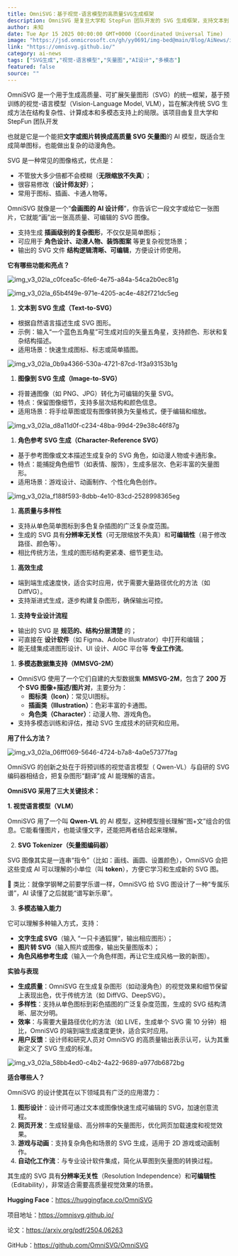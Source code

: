 ```yaml
---
title: OmniSVG：基于视觉-语言模型的高质量SVG生成框架
description: OmniSVG 是复旦大学和 StepFun 团队开发的 SVG 生成框架，支持文本到 SVG、图像到 SVG 转换，生成可编辑的高质量矢量图。
author: 未知
date: Tue Apr 15 2025 00:00:00 GMT+0000 (Coordinated Universal Time)
image: "https://jsd.onmicrosoft.cn/gh/yy0691/img-bed@main/Blog/AiNews/img_v3_02la_c0fcea5c-6fe6-4e75-a84a-54ca2b0ec81g.jpg"
link: "https://omnisvg.github.io/"
category: ai-news
tags: ["SVG生成","视觉-语言模型","矢量图","AI设计","多模态"]
featured: false
source: ""
---
```



OmniSVG 是一个用于生成高质量、可扩展矢量图形（SVG）的统一框架，基于预训练的视觉-语言模型（Vision-Language Model, VLM），旨在解决传统 SVG 生成方法在结构复杂性、计算成本和多模态支持上的局限。该项目由复旦大学和 StepFun 团队开发

也就是它是一个能把**文字或图片转换成高质量 SVG 矢量图**的 AI 模型，既适合生成简单图标，也能做出复杂的动漫角色。

SVG 是一种常见的图像格式，优点是：

- 不管放大多少倍都不会模糊（**无限缩放不失真**）；
- 很容易修改（**设计师友好**）；
- 常用于图标、插画、卡通人物等。

OmniSVG 就像是一个“**会画图的 AI 设计师**”，你告诉它一段文字或给它一张图片，它就能“画”出一张高质量、可编辑的 SVG 图像。

- 支持生成 **插画级别的复杂图形**，不仅仅是简单图标；
- 可应用于 **角色设计、动漫人物、装饰图案** 等更复杂视觉场景；
- 输出的 SVG 文件 **结构逻辑清晰、可编辑**，方便设计师使用。

**它有哪些功能和亮点？**

![img_v3_02la_c0fcea5c-6fe6-4e75-a84a-54ca2b0ec81g](https://jsd.onmicrosoft.cn/gh/yy0691/img-bed@main/Blog/AiNews/img_v3_02la_c0fcea5c-6fe6-4e75-a84a-54ca2b0ec81g.jpg)

![img_v3_02la_65b4f49e-971e-4205-ac4e-482f721dc5eg](https://jsd.onmicrosoft.cn/gh/yy0691/img-bed@main/Blog/AiNews/img_v3_02la_65b4f49e-971e-4205-ac4e-482f721dc5eg.jpg)

1. **文本到 SVG 生成（Text-to-SVG）**

- 根据自然语言描述生成 SVG 图形。
- 示例：输入“一个蓝色五角星”可生成对应的矢量五角星，支持颜色、形状和复杂结构描述。
- 适用场景：快速生成图标、标志或简单插图。

![img_v3_02la_0b9a4366-530a-4721-87cd-1f3a93153b1g](https://jsd.onmicrosoft.cn/gh/yy0691/img-bed@main/Blog/AiNews/img_v3_02la_0b9a4366-530a-4721-87cd-1f3a93153b1g.jpg)

1. **图像到 SVG 生成（Image-to-SVG）**

- 将普通图像（如 PNG、JPG）转化为可编辑的矢量 SVG。
- 特点：保留图像细节，支持多层次结构和颜色信息。
- 适用场景：将手绘草图或现有图像转换为矢量格式，便于编辑和缩放。

![img_v3_02la_d8a11d0f-c234-48ba-99d4-29e38c46f87g](https://jsd.onmicrosoft.cn/gh/yy0691/img-bed@main/Blog/AiNews/img_v3_02la_d8a11d0f-c234-48ba-99d4-29e38c46f87g.jpg)

1. **角色参考 SVG 生成（Character-Reference SVG）**

- 基于参考图像或文本描述生成复杂的 SVG 角色，如动漫人物或卡通形象。
- 特点：能捕捉角色细节（如表情、服饰），生成多层次、色彩丰富的矢量图形。
- 适用场景：游戏设计、动画制作、个性化角色创作。

![img_v3_02la_f188f593-8dbb-4e10-83cd-2528998365eg](https://jsd.onmicrosoft.cn/gh/yy0691/img-bed@main/Blog/AiNews/img_v3_02la_f188f593-8dbb-4e10-83cd-2528998365eg.jpg)

1. **高质量与多样性**

- 支持从单色简单图标到多色复杂插图的广泛复杂度范围。
- 生成的 SVG 具有**分辨率无关性**（可无限缩放不失真）和**可编辑性**（易于修改路径、颜色等）。
- 相比传统方法，生成的图形结构更紧凑、细节更生动。

1. **高效生成**

- 端到端生成速度快，适合实时应用，优于需要大量路径优化的方法（如 DiffVG）。
- 支持渐进式生成，逐步构建复杂图形，确保输出可控。

1. **支持专业设计流程**

- 输出的 SVG 是 **规范的、结构分层清楚** 的；
- 可直接在 **设计软件**（如 Figma、Adobe Illustrator）中打开和编辑；
- 能无缝集成进图形设计、UI 设计、AIGC 平台等 **专业工作流**。

1. **多模态数据集支持（MMSVG-2M）**

- OmniSVG 使用了一个它们自建的大型数据集 **MMSVG-2M**，包含了 **200 万个 SVG 图像+描述/图片对**，主要分为：
  - **图标类（Icon）**：常见UI图标。
  - **插画类（Illustration）**：色彩丰富的卡通图。
  - **角色类（Character）**：动漫人物、游戏角色。
- 支持多模态训练和评估，推动 SVG 生成技术的研究和应用。

**用了什么方法？**

![img_v3_02la_06fff069-5646-4724-b7a8-4a0e57377fag](https://jsd.onmicrosoft.cn/gh/yy0691/img-bed@main/Blog/AiNews/img_v3_02la_06fff069-5646-4724-b7a8-4a0e57377fag.jpg)

OmniSVG 的创新之处在于将预训练的视觉语言模型（ Qwen-VL）与自研的 SVG 编码器相结合，把复杂图形“翻译”成 AI 能理解的语言。

**OmniSVG 采用了三大关键技术：**

**1. 视觉语言模型（VLM）**

OmniSVG 用了一个叫 **Qwen-VL** 的 AI 模型，这种模型擅长理解“图+文”组合的信息。它能看懂图片，也能读懂文字，还能把两者结合起来理解。

2. **SVG Tokenizer（矢量图编码器）**

SVG 图像其实是一连串“指令”（比如：画线、画圆、设置颜色），OmniSVG 会把这些变成 AI 可以理解的小单位（叫 **token**），方便它学习和生成新的 SVG 图。

📝 类比：就像学钢琴之前要学乐谱一样，OmniSVG 给 SVG 图设计了一种“专属乐谱”，AI 读懂了之后就能“谱写新乐章”。

3. **多模态输入能力**

它可以理解多种输入方式，支持：

- **文字生成 SVG**（输入 “一只卡通狐狸”，输出相应图形）；
- **图片转 SVG**（输入照片或图像，输出矢量图版本）；
- **角色风格参考生成**（输入一个角色样图，再让它生成风格一致的新图）。

**实验与表现**

- **生成质量**：OmniSVG 在生成复杂图形（如动漫角色）的视觉效果和细节保留上表现出色，优于传统方法（如 DiffVG、DeepSVG）。
- **多样性**：支持从单色图标到彩色插图的广泛复杂度范围，生成的 SVG 结构清晰、层次分明。
- **效率**：与需要大量路径优化的方法（如 LIVE，生成单个 SVG 需 10 分钟）相比，OmniSVG 的端到端生成速度更快，适合实时应用。
- **用户反馈**：设计师和研究人员对 OmniSVG 的高质量输出表示认可，认为其重新定义了 SVG 生成的标准。

![img_v3_02la_58bb4ed0-c4b2-4a22-9689-a977db6872bg](https://jsd.onmicrosoft.cn/gh/yy0691/img-bed@main/Blog/AiNews/img_v3_02la_58bb4ed0-c4b2-4a22-9689-a977db6872bg.jpg)

**适合哪些人？**

OmniSVG 的设计使其在以下领域具有广泛的应用潜力：

1. **图形设计**：设计师可通过文本或图像快速生成可编辑的 SVG，加速创意流程。
2. **网页开发**：生成轻量级、高分辨率的矢量图形，优化网页加载速度和视觉效果。
3. **游戏与动画**：支持复杂角色和场景的 SVG 生成，适用于 2D 游戏或动画制作。
4. **自动化工作流**：与专业设计软件集成，简化从草图到矢量图的转换过程。

其生成的 SVG 具有**分辨率无关性**（Resolution Independence）和**可编辑性**（Editability），非常适合需要高质量视觉效果的场景。

**Hugging Face**：https://huggingface.co/OmniSVG 

项目地址：https://omnisvg.github.io/

论文：https://arxiv.org/pdf/2504.06263

GitHub：https://github.com/OmniSVG/OmniSVG